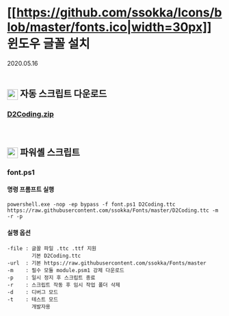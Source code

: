 # [[https://github.com/ssokka/Icons/blob/master/fonts.ico|width=30px]] 윈도우 글꼴 설치
2020.05.16
<br><br>

## <img src="https://github.com/ssokka/Icons/blob/master/zip.ico" width=25 style="vertical-align:middle"> 자동 스크립트 다운로드

### [D2Coding.zip](https://github.com/ssokka/Windows/blob/master/Font/D2Coding.zip?raw=true)
<br>

## <img src="https://github.com/ssokka/Icons/blob/master/powershell.ico" width=25 style="vertical-align:bottom"> 파워셸 스크립트

### font.ps1

#### 명령 프롬프트 실행
```
powershell.exe -nop -ep bypass -f font.ps1 D2Coding.ttc https://raw.githubusercontent.com/ssokka/Fonts/master/D2Coding.ttc -m -r -p
```

#### 실행 옵션
```
-file : 글꼴 파일 .ttc .ttf 지원
        기본 D2Coding.ttc
-url  : 기본 https://raw.githubusercontent.com/ssokka/Fonts/master
-m    : 필수 모듈 module.psm1 강제 다운로드
-p    : 일시 정지 후 스크립트 종료
-r    : 스크립트 작동 후 임시 작업 폴더 삭제
-d    : 디버그 모드
-t    : 테스트 모드
        개발자용
```
